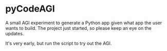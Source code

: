 # pyCodeAGI
A small AGI experiment to generate a Python app given what app the user wants to build. The project just started, so please keep an eye on the updates.

It's very early, but run the script to try out the AGI.
